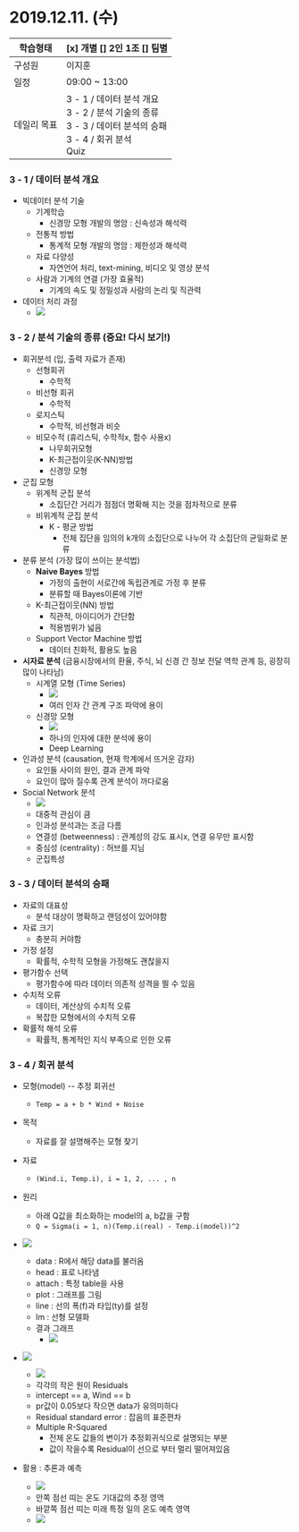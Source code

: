 # 2019.12.11. (수)

| 학습형태    | [x] 개별 [] 2인 1조 [] 팀별                                  |
| ----------- | ------------------------------------------------------------ |
| 구성원      | 이지훈                                                       |
| 일정        | 09:00 ~ 13:00                                                |
| 데일리 목표 | 3 - 1 / 데이터 분석 개요<br />3 - 2 / 분석 기술의 종류<br />3 - 3 / 데이터 분석의 승패<br />3 - 4 / 회귀 분석<br />Quiz |

### 3 - 1 / 데이터 분석 개요

- 빅데이터 분석 기술
  - 기계학습
    - 신경망 모형 개발의 명암 : 신속성과 해석력
  - 전통적 방법
    - 통계적 모형 개발의 명암 : 제한성과 해석력
  - 자료 다양성
    - 자연언어 처리, text-mining, 비디오 및 영상 분석
  - 사람과 기계의 연결 (가장 효율적)
    - 기계의 속도 및 정밀성과 사람의 논리 및 직관력
- 데이터 처리 과정
  - ![](images/데이터_처리_과정.JPG)



### 3 - 2 / 분석 기술의 종류 (중요! 다시 보기!)

- 회귀분석 (입, 출력 자료가 존재)
  - 선형회귀 
    - 수학적
  - 비선형 회귀 
    - 수학적
  - 로지스틱 
    - 수학적, 비선형과 비슷
  - 비모수적 (휴리스틱, 수학적x, 함수 사용x)
    - 나무회귀모형
    - K-최근접이웃(K-NN)방법
    - 신경망 모형
- 군집 모형
  - 위계적 군집 분석 
    - 소집단간 거리가 점점더 명확해 지는 것을 점차적으로 분류
  - 비위계적 군집 분석 
    - K - 평균 방법 
      - 전체 집단을 임의의 k개의 소집단으로 나누어 각 소집단의 균일화로 분류
- 분류 분석 (가장 많이 쓰이는 분석법)
  - **Naive Bayes** 방법 
    - 가정의 출현이 서로간에 독립관계로 가정 후 분류
    - 분류할 때 Bayes이론에 기반
  - K-최근접이웃(NN) 방법 
    - 직관적, 아이디어가 간단함
    - 적용범위가 넓음
  - Support Vector Machine 방법 
    - 데이터 친화적, 활용도 높음
- **시자료 분석** (금융시장에서의 환율, 주식, 뇌 신경 간 정보 전달 역학 관계 등, 굉장히 많이 나타남)
  - 시계열 모형 (Time Series)
    - ![](images/시계열_모형.JPG)
    - 여러 인자 간 관계 구조 파악에 용이
  - 신경망 모형
    - ![](images/신경망_모형.JPG)
    - 하나의 인자에 대한 분석에 용이
    - Deep Learning
- 인과성 분석 (causation, 현재 학계에서 뜨거운 감자)
  - 요인들 사이의 원인, 결과 관계 파악
  - 요인이 많아 질수록 관계 분석이 까다로움
- Social Network 분석 
  - ![](images/social_network.JPG)
  - 대중적 관심이 큼
  - 인과성 분석과는 조금 다름
  - 연결성 (betweenness) : 관계성의 강도 표시x, 연결 유무만 표시함
  - 중심성 (centrality) : 허브를 지님
  - 군집특성



### 3 - 3 / 데이터 분석의 승패

- 자료의 대표성
  - 분석 대상이 명확하고 랜덤성이 있어야함
- 자료 크기
  - 충분히 커야함
- 가정 설정
  - 확률적, 수학적 모형을 가정해도 괜찮을지
- 평가함수 선택
  - 평가함수에 따라 데이터 의존적 성격을 띌 수 있음
- 수치적 오류
  - 데이터, 계산상의 수치적 오류
  - 복잡한 모형에서의 수치적 오류
- 확률적 해석 오류
  - 확률적, 통계적인 지식 부족으로 인한 오류



### 3 - 4 / 회귀 분석

- 모형(model) -- 추정 회귀선
  - `Temp = a + b * Wind + Noise`
- 목적
  - 자료를 잘 설명해주는 모형 찾기
- 자료
  - `(Wind.i, Temp.i), i = 1, 2, ... , n`
- 원리
  - 아래 Q값을 최소화하는 model의 a, b값을 구함
  - `Q = Sigma(i = 1, n)(Temp.i(real) - Temp.i(model))^2`

- ![](images/R_data.JPG)
  - data : R에서 해당 data를 불러옴
  - head : 표로 나타냄
  - attach : 특정 table을 사용
  - plot : 그래프를 그림
  - line : 선의 폭(f)과 타입(ty)를 설정
  - lm : 선형 모델화
  - 결과 그래프
    - ![](images/air.JPG)

- ![](images/R_summary.JPG)
  - ![](images/recursion_line.png.jpg)
  - 각각의 작은 원이 Residuals
  - intercept == a, Wind == b
  - pr값이 0.05보다 작으면 data가 유의미하다
  - Residual standard error : 잡음의 표준편차
  - Multiple R-Squared
    - 전체 온도 값들의 변이가 추정회귀식으로 설명되는 부분
    - 값이 작을수록 Residual이 선으로 부터 멀리 떨어져있음
- 활용 : 추론과 예측
  - ![](images/추정회귀그래프.JPG)
  - 안쪽 점선 띠는 온도 기대값의 추정 영역
  - 바깥쪽 점선 띠는 미래 특정 일의 온도 예측 영역
  - ![](images/bands.JPG)
